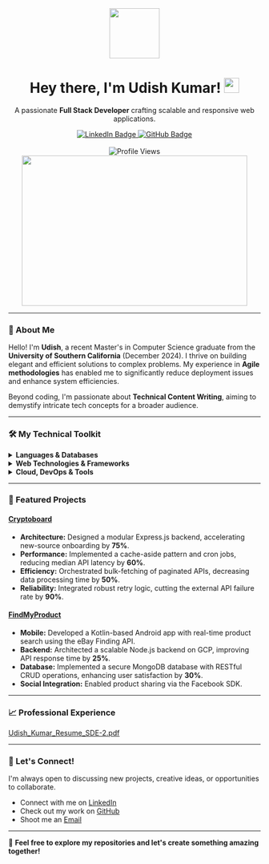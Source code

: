 <div align="center">
  <a href="https://github.com/udishkumar">
    <img src="https://media.giphy.com/media/M9gbBd9nbDrOTu1Mqx/giphy.gif" width="100"/>
  </a>
  <br/>
  <h1>
    Hey there, I'm Udish Kumar! 
    <img src="https://media.giphy.com/media/hvRJCLFzcasrR4ia7z/giphy.gif" width="30px"/>
  </h1>
  <p>
    A passionate <strong>Full Stack Developer</strong> crafting scalable and responsive web applications.
  </p>
  <div id="badges">
    <a href="https://www.linkedin.com/in/iudishkumar" target="_blank">
      <img src="https://img.shields.io/badge/LinkedIn-blue?style=for-the-badge&logo=linkedin&logoColor=white" alt="LinkedIn Badge"/>
    </a>
    <a href="https://github.com/udishkumar" target="_blank">
      <img src="https://img.shields.io/badge/GitHub-black?style=for-the-badge&logo=github&logoColor=white" alt="GitHub Badge"/>
    </a>
  </div>
  <br/>
  <img src="https://komarev.com/ghpvc/?username=udishkumar&style=flat-square&color=blue" alt="Profile Views"/>
</div>

<div align="center">
  <img src="https://media.giphy.com/media/dWesBcTLavkZuG35MI/giphy.gif" width="450" height="300"/>
</div>

---

### 🌟 About Me

Hello! I'm **Udish**, a recent Master's in Computer Science graduate from the **University of Southern California** (December 2024). I thrive on building elegant and efficient solutions to complex problems. My experience in **Agile methodologies** has enabled me to significantly reduce deployment issues and enhance system efficiencies.

Beyond coding, I'm passionate about **Technical Content Writing**, aiming to demystify intricate tech concepts for a broader audience.

---

### 🛠️ My Technical Toolkit

<details>
  <summary><strong>Languages & Databases</strong></summary>
  <br/>
  - Java, Python, JavaScript, Kotlin
  - Oracle SQL, PostgreSQL, MongoDB
  <br/>
</details>

<details>
  <summary><strong>Web Technologies & Frameworks</strong></summary>
  <br/>
  - HTML, CSS, Angular (TypeScript), React.js, Node.js
  - Flask, Django, Material-UI, FastAPI
  - Pandas, NumPy, Matplotlib
  <br/>
</details>

<details>
  <summary><strong>Cloud, DevOps & Tools</strong></summary>
  <br/>
  - **Cloud:** AWS, GCP, Azure (Certified AZ-900 & AI-900)
  - **DevOps:** Jenkins, Docker, ELK Stack
  - **Tools:** JIRA, GitHub, Confluence, Bitbucket, CodeCommit
  - **API & Testing:** RESTful API, Postman, SOAP-UI, JUnit
  - **Mobile:** Android Studio
  <br/>
</details>

---

### 🚀 Featured Projects

#### [Cryptoboard](https://cryptoboard-frontend.onrender.com/)
- **Architecture:** Designed a modular Express.js backend, accelerating new-source onboarding by **75%**.
- **Performance:** Implemented a cache-aside pattern and cron jobs, reducing median API latency by **60%**.
- **Efficiency:** Orchestrated bulk-fetching of paginated APIs, decreasing data processing time by **50%**.
- **Reliability:** Integrated robust retry logic, cutting the external API failure rate by **90%**.

#### [FindMyProduct](https://play.google.com/store/apps/details?id=com.udish.ebaysearch)
- **Mobile:** Developed a Kotlin-based Android app with real-time product search using the eBay Finding API.
- **Backend:** Architected a scalable Node.js backend on GCP, improving API response time by **25%**.
- **Database:** Implemented a secure MongoDB database with RESTful CRUD operations, enhancing user satisfaction by **30%**.
- **Social Integration:** Enabled product sharing via the Facebook SDK.

---

### 📈 Professional Experience
[Udish_Kumar_Resume_SDE-2.pdf](https://github.com/user-attachments/files/21267288/Udish_Kumar_Resume_SDE-2.pdf)

---

### 🔗 Let's Connect!

I'm always open to discussing new projects, creative ideas, or opportunities to collaborate.

- Connect with me on [LinkedIn](https://www.linkedin.com/in/iudishkumar/)
- Check out my work on [GitHub](https://github.com/udishkumar)
- Shoot me an [Email](mailto:udishkum@usc.edu)

---
📝 **Feel free to explore my repositories and let's create something amazing together!**
